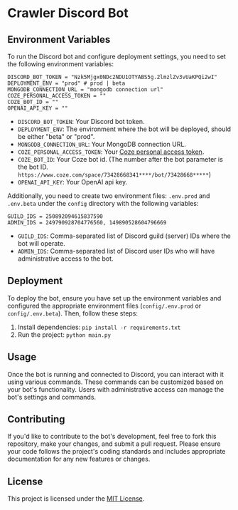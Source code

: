 # Crawler Discord Bot

## Environment Variables

To run the Discord bot and configure deployment settings, you need to set the following environment variables:

```env
DISCORD_BOT_TOKEN = "Nzk5Mjgx0NDc2NDU1OTYABS5g.2lmzlZv3vUaKPQi2wI"
DEPLOYMENT_ENV = "prod" # prod | beta
MONGODB_CONNECTION_URL = "mongodb connection url"
COZE_PERSONAL_ACCESS_TOKEN = ""
COZE_BOT_ID = ""
OPENAI_API_KEY = ""
```

- `DISCORD_BOT_TOKEN`: Your Discord bot token.
- `DEPLOYMENT_ENV`: The environment where the bot will be deployed, should be either "beta" or "prod".
- `MONGODB_CONNECTION_URL`: Your MongoDB connection URL.
- `COZE_PERSONAL_ACCESS_TOKEN`: Your [Coze personal access token](https://www.coze.com/open/api).
- `COZE_BOT_ID`: Your Coze bot id. (The number after the bot parameter is the bot
  ID. `https://www.coze.com/space/73428668341****/bot/73428668*****`)
- `OPENAI_API_KEY`: Your OpenAI api key.

Additionally, you need to create two environment files: `.env.prod` and `.env.beta` under the `config` directory with
the following variables:

```env
GUILD_IDS = 250892094615837590
ADMIN_IDS = 249790928704776560, 149890528604796669
```

- `GUILD_IDS`: Comma-separated list of Discord guild (server) IDs where the bot will operate.
- `ADMIN_IDS`: Comma-separated list of Discord user IDs who will have administrative access to the bot.

## Deployment

To deploy the bot, ensure you have set up the environment variables and configured the appropriate environment
files (`config/.env.prod` or `config/.env.beta`). Then, follow these steps:

1. Install dependencies: `pip install -r requirements.txt`
2. Run the project: `python main.py`

## Usage

Once the bot is running and connected to Discord, you can interact with it using various commands. These commands can be
customized based on your bot's functionality. Users with administrative access can manage the bot's settings and
commands.

## Contributing

If you'd like to contribute to the bot's development, feel free to fork this repository, make your changes, and submit a
pull request. Please ensure your code follows the project's coding standards and includes appropriate documentation for
any new features or changes.

## License

This project is licensed under the [MIT License](LICENSE).
